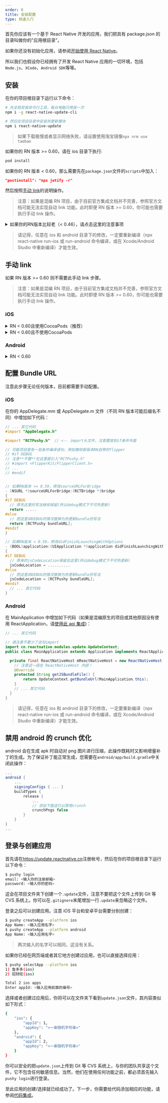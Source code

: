 ```yaml
---
order: 0
title: 安装配置
type: 快速入门
---
```


首先你应该有一个基于 React Native 开发的应用，我们把具有 package.json 的目录叫做你的"应用根目录"。

如果你还没有初始化应用，请参阅[开始使用 React Native](https://reactnative.cn/docs/getting-started)。

所以我们也假设你已经拥有了开发 React Native 应用的一切环境，包括`Node.js`、`XCode`、`Android SDK`等等。

## 安装

在你的项目根目录下运行以下命令：

```bash
# 先全局安装命令行工具，每台电脑只用装一次
npm i -g react-native-update-cli

# 然后在项目目录中安装热更新模块
npm i react-native-update
```

> 如果下载极慢或者显示网络失败，请设置使用淘宝镜像`npx nrm use taobao`

如果你的 RN 版本 >= 0.60，请在 ios 目录下执行:

```bash
pod install
```

如果你的 RN 版本 < 0.60，那么需要先在`package.json`文件的`scripts`中加入：

```json
"postinstall": "npx jetify -r"
```

然后按照[手动 link](#手动-link)的说明操作。

> 注意：如果是混编 RN 项目，由于目前官方集成文档并不完善，参照官方文档可能无法实现自动 link 功能。此时即便 RN 版本 >= 0.60，你可能也需要执行手动 link 操作。

<details>
<summary>
如果你的RN版本比较老（< 0.46），请点击这里的注意事项
</summary>

如果你的 RN 版本比较老，请按下面表格尝试老一些的版本（但这些版本我们已不再维护，不能保证可以使用）：

| React Native 版本 | react-native-update 版本 |
| ----------------- | ------------------------ |
| 0.26 及以下       | 1.0.x                    |
| 0.27 - 0.28       | 2.x                      |
| 0.29 - 0.33       | 3.x                      |
| 0.34 - 0.45       | 4.x                      |

安装命令示例：

```bash
npm i react-native-update@4.x
```

如果 RN 的版本是 0.45 及以下，你还必须安装[Android NDK](http://androiddevtools.cn)，版本最好选用 r10e，并设置环境变量`ANDROID_NDK_HOME`，指向你的 NDK 根目录(例如`/Users/tdzl2003/Downloads/android-ndk-r10e`)。

</details>

> 请记得，任意在 ios 和 android 目录下的修改，一定要重新编译（npx react-native run-ios 或 run-android 命令编译，或在 Xcode/Android Studio 中重新编译）才能生效。

## 手动 link

如果 RN 版本 >= 0.60 则不需要此手动 link 步骤。

> 注意：如果是混编 RN 项目，由于目前官方集成文档并不完善，参照官方文档可能无法实现自动 link 功能。此时即便 RN 版本 >= 0.60，你可能也需要执行手动 link 操作。

### iOS

<details>
<summary>RN < 0.60且使用CocoaPods（推荐）</summary>

1. 在 ios/Podfile 中添加

```
pod 'react-native-update', path: '../node_modules/react-native-update'
```

2. 在项目的 ios 目录下运行`pod install`
3. 重新编译

</details>

<details>
<summary>RN < 0.60且不使用CocoaPods</summary>

1. 在 XCode 中的 Project Navigator 里,右键点击`Libraries` ➜ `Add Files to [你的工程名]`
2. 进入`node_modules` ➜ `react-native-update` ➜ `ios 并选中 `RCTPushy.xcodeproj`
3. 在 XCode 中的 project navigator 里,选中你的工程,在 `Build Phases` ➜ `Link Binary With Libraries` 中添加 `libRCTPushy.a`、`libz.tbd`、`libbz2.1.0.tbd`
4. 继续在`Build Settings`里搜索`Header Search Path`，添加`$(SRCROOT)/../node_modules/react-native-update/ios`，勾选`recursive`。
5. 在`Build Phases`添加一个`New Run Script Phase`运行脚本，内容如下

```
#!/bin/bash
set -x
DEST="../node_modules/react-native-update/ios/"
date +%s > "$DEST/pushy_build_time.txt"
```

7. 尝试编译一下，顺利的话就会在`../node_modules/react-native-update/ios/`文件夹下面生成一个`pushy_build_time.txt`文件。然后在`Copy Bundle Resources`里把生成的`pushy_build_time.txt`文件添加进去。

</details>

### Android

<details>
<summary>RN < 0.60</summary>

1. 在`android/settings.gradle`中添加如下代码:

   ```
   include ':react-native-update'
   project(':react-native-update').projectDir = new File(rootProject.projectDir, 	'../node_modules/react-native-update/android')
   ```

2. 在`android/app/build.gradle`的 dependencies 部分增加如下代码:

   ```
   implementation project(':react-native-update')
   ```

3. 打开`android/app/src/main/java/[...]/MainApplication.java`,

- 在文件开头增加 `import cn.reactnative.modules.update.UpdatePackage;`
- 在`getPackages()` 方法中增加 `new UpdatePackage()`(注意上一行可能要增加一个逗号)
</details>

## 配置 Bundle URL

注意此步骤无论任何版本，目前都需要手动配置。

### iOS

在你的 AppDelegate.mm 或 AppDelegate.m 文件（不同 RN 版本可能后缀名不同）中增加如下代码：

```objectivec
// ... 其它代码
#import "AppDelegate.h"

#import "RCTPushy.h"  // <-- import头文件，注意要放到if条件外面

// 可能项目里有一些条件编译语句，例如像较新版本RN自带的flipper
// #if DEBUG
// 注意**不要**在这里面引入"RCTPushy.h"
// #import <FlipperKit/FlipperClient.h>
// ...
// #endif


// 如果RN版本 >= 0.59，修改sourceURLForBridge
- (NSURL *)sourceURLForBridge:(RCTBridge *)bridge
{
#if DEBUG
  // 原先这里的写法继续保留(所以debug模式下不可热更新)
  return .....
#else
  // 把这里非DEBUG的情况替换为热更新bundle的写法
  return [RCTPushy bundleURL];
#endif
}

// 如果RN版本 < 0.59，修改didFinishLaunchingWithOptions
- (BOOL)application:(UIApplication *)application didFinishLaunchingWithOptions:(NSDictionary *)launchOptions
{
#if DEBUG
  // 原来的jsCodeLocation保留在这里(所以debug模式下不可热更新)
  jsCodeLocation = ..........
#else
  // 把这里非DEBUG的情况替换为热更新bundle的写法
  jsCodeLocation = [RCTPushy bundleURL];
#endif
  // ... 其它代码
}

```

### Android

在 MainApplication 中增加如下代码（如果是混编原生的项目或其他原因没有使用 ReactApplication，请[使用此 api 集成](api.html#updatecontextsetcustominstancemanagerreactinstancemanager-instancemanager))：

```java
// ... 其它代码

// 请注意不要少了这句import
import cn.reactnative.modules.update.UpdateContext;
public class MainApplication extends Application implements ReactApplication {

  private final ReactNativeHost mReactNativeHost = new ReactNativeHost(this) {
    // 注意这一段在 ReactNativeHost 内部！
    @Override
    protected String getJSBundleFile() {
        return UpdateContext.getBundleUrl(MainApplication.this);
    }
    // ... 其它代码
  }
}
```

> 请记得，任意在 ios 和 android 目录下的修改，一定要重新编译（npx react-native run-ios 或 run-android 命令编译，或在 Xcode/Android Studio 中重新编译）才能生效。

## 禁用 android 的 crunch 优化

android 会在生成 apk 时自动对 png 图片进行压缩，此操作既耗时又影响增量补丁的生成。为了保证补丁能正常生成，您需要在`android/app/build.gradle`中关闭此操作：

```gradle
...
android {
    ...
    signingConfigs { ... }
    buildTypes {
        release {
            ...
            // 添加下面这行以禁用crunch
            crunchPngs false
        }
    }
}
...
```

## 登录与创建应用

首先请在<https://update.reactnative.cn>注册帐号，然后在你的项目根目录下运行以下命令：

```bash
$ pushy login
email: <输入你的注册邮箱>
password: <输入你的密码>
```

这会在项目文件夹下创建一个`.update`文件，注意不要把这个文件上传到 Git 等 CVS 系统上。你可以在`.gitignore`末尾增加一行`.update`来忽略这个文件。

登录之后可以创建应用。注意 iOS 平台和安卓平台需要分别创建：

```bash
$ pushy createApp --platform ios
App Name: <输入应用名字>
$ pushy createApp --platform android
App Name: <输入应用名字>
```

> 两次输入的名字可以相同，这没有关系。

如果你已经在网页端或者其它地方创建过应用，也可以直接选择应用：

```bash
$ pushy selectApp --platform ios
1) 鱼多多(ios)
2) 招财旺(ios)

Total 2 ios apps
Enter appId: <输入应用前面的编号>
```

选择或者创建过应用后，你将可以在文件夹下看到`update.json`文件，其内容类似如下形式：

```bash
{
    "ios": {
        "appId": 1,
        "appKey": "<一串随机字符串>"
    },
    "android": {
        "appId": 2,
        "appKey": "<一串随机字符串>"
    }
}
```

你可以安全的把`update.json`上传到 Git 等 CVS 系统上，与你的团队共享这个文件，它不包含任何敏感信息。当然，他们在使用任何功能之前，都必须首先输入`pushy login`进行登录。

至此应用的创建/选择就已经成功了。下一步，你需要给代码添加相应的功能，请参阅[代码集成](integration)。
